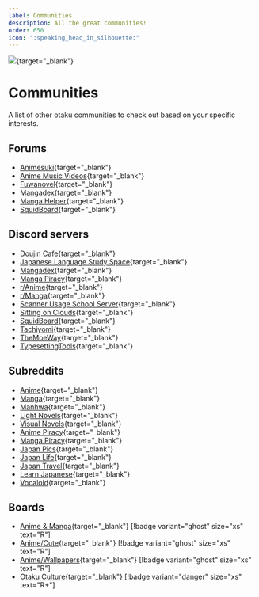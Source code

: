 ```yaml
---
label: Communities
description: All the great communities!
order: 650
icon: ":speaking_head_in_silhouette:"
---
```



![](https://cdn.apollo.moe/img/comms.png){target="_blank"}
# Communities
A list of other otaku communities to check out based on your specific interests.



## Forums
- [Animesuki](https://forums.animesuki.com/){target="_blank"}
- [Anime Music Videos](https://www.animemusicvideos.org/forum/){target="_blank"}
- [Fuwanovel](https://forums.fuwanovel.net/){target="_blank"}
- [Mangadex](https://forums.mangadex.org/){target="_blank"}
- [Manga Helper](https://mangahelpers.com/){target="_blank"}
- [SquidBoard](https://www.squid-board.org/){target="_blank"}


## Discord servers
- [Doujin Cafe](https://discord.gg/doujincafe){target="_blank"}
- [Japanese Language Study Space](https://discord.gg/jlss){target="_blank"}
- [Mangadex](https://discord.com/invite/mangadex){target="_blank"}
- [Manga Piracy](https://discord.com/invite/ZgMtAyxFSU){target="_blank"}
- [r/Anime](https://discord.gg/r-anime){target="_blank"}
- [r/Manga](https://discord.com/invite/manga){target="_blank"}
- [Scanner Usage School Server](https://discord.com/invite/NCzxVB9){target="_blank"}
- [Sitting on Clouds](https://discord.gg/x23SFbE){target="_blank"}
- [SquidBoard](https://discord.gg/ATjPbzR){target="_blank"}
- [Tachiyomi](https://discord.com/invite/tachiyomi){target="_blank"}
- [TheMoeWay](https://discord.com/invite/nhqjydaR8j){target="_blank"}
- [TypesettingTools](https://discord.com/invite/AZaVyPr){target="_blank"}


## Subreddits
- [Anime](https://www.reddit.com/r/anime){target="_blank"}
- [Manga](https://www.reddit.com/r/manga){target="_blank"}
- [Manhwa](https://www.reddit.com/r/manhwa){target="_blank"}
- [Light Novels](https://www.reddit.com/r/LightNovels/){target="_blank"}
- [Visual Novels](https://www.reddit.com/r/visualnovels/){target="_blank"}
- [Anime Piracy](https://www.reddit.com/r/animepiracy){target="_blank"}
- [Manga Piracy](https://www.reddit.com/r/mangapiracy/){target="_blank"}
- [Japan Pics](https://www.reddit.com/r/japanpics/){target="_blank"}
- [Japan Life](https://www.reddit.com/r/japanlife/){target="_blank"}
- [Japan Travel](https://www.reddit.com/r/JapanTravel/){target="_blank"}
- [Learn Japanese](https://www.reddit.com/r/LearnJapanese){target="_blank"}
- [Vocaloid](https://www.reddit.com/r/vocaloid/){target="_blank"}


## Boards
- [Anime & Manga](https://boards.4channel.org/a/){target="_blank"} [!badge variant="ghost" size="xs" text="R"]
- [Anime/Cute](https://boards.4channel.org/c/catalog){target="_blank"} [!badge variant="ghost" size="xs" text="R"]
- [Anime/Wallpapers](https://boards.4channel.org/w/catalog){target="_blank"} [!badge variant="ghost" size="xs" text="R"]
- [Otaku Culture](https://boards.4channel.org/jp/catalog){target="_blank"} [!badge variant="danger" size="xs" text="R+"]